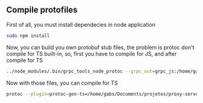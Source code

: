 ## Compile protofiles

First of all, you must install dependecies in node application
```bash
sudo npm install
```

Now, you can build you own protobuf stub files, the problem is protoc don't compile for TS built-in, so, first you have
to compile for JS, and after compile for TS

```bash
../node_modules/.bin/grpc_tools_node_protoc --grpc_out=grpc_js:/home/gabs/Documents/projetos/proxy-server-client/client-server/protos --js_out=import_style=commonjs,binary:/home/gabs/Documents/projetos/proxy-server-client/client-server/protos ping.proto 
```

Now with those files, you can compile for TS

```bash
protoc --plugin=protoc-gen-ts=/home/gabs/Documents/projetos/proxy-server-client/client-server/node_modules/.bin/protoc-gen-ts --ts_out=grpc_js:/home/gabs/Documents/projetos/proxy-server-client/client-server/protos ping.proto 
```
